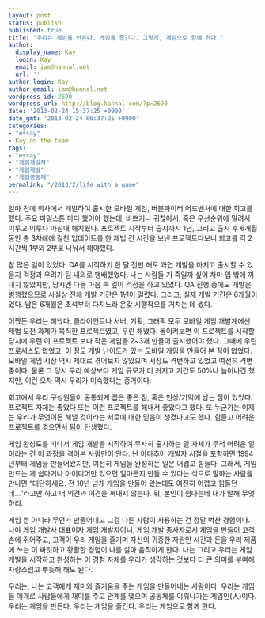```yaml
---
layout: post
status: publish
published: true
title: "우리는 게임을 만든다. 게임을 즐긴다. 그렇게, 게임으로 함께 한다."
author:
  display_name: Kay
  login: Kay
  email: iam@hannal.net
  url: ''
author_login: Kay
author_email: iam@hannal.net
wordpress_id: 2690
wordpress_url: http://blog.hannal.com/?p=2690
date: '2013-02-24 15:37:25 +0900'
date_gmt: '2013-02-24 06:37:25 +0900'
categories:
- "essay"
- Kay on the team
tags:
- "essay"
- "게임개발자"
- "게임개발"
- "게임공동체"
permalink: "/2013/2/life_with_a_game"
---
```

<p>얼마 전에 회사에서 개발하여 출시한 모바일 게임, 버블파이터 어드벤처에 대한 회고를 했다. 주요 마일스톤 마다 했어야 했는데, 바쁘거나 귀찮아서, 혹은 우선순위에 밀려서 미루고 미루다 마침내 해치웠다. 프로젝트 시작부터 출시까지 1년, 그리고 출시 후 6개월 동안 총 3차례에 걸친 업데이트를 한 제법 긴 시간을 보낸 프로젝트다보니 회고를 각 2시간씩 1부와 2부로 나눠서 해야했다.</p>
<p>참 많은 일이 있었다. QA를 시작하기 한 달 전만 해도 과연 개발을 마치고 출시할 수 있을지 걱정과 우려가 팀 내외로 팽배했었다. 나는 사람들 기 죽일까 싶어 차마 입 밖에 꺼내지 않았지만, 당시엔 다들 마음 속 깊이 걱정을 하고 있었다. QA 진행 중에도 개발은 병행했으므로 사실상 전체 개발 기간은 1년이 걸렸다. 그리고, 실제 개발 기간은 6개월이었다. 남은 6개월은 초석부터 다지느라 온갖 시행착오를 거치는 데 썼다.</p>
<p>어쨌든 우리는 해냈다. 클라이언트나 서버, 기획, 그래픽 모두 모바일 게임 개발계에선 제법 도전 과제가 묵직한 프로젝트였고, 우린 해냈다. 돌이켜보면 이 프로젝트를 시작할 당시에 우린 이 프로젝트 보다 작은 게임을 2~3개 만들어 출시했어야 했다. 그때에 우린 프로세스도 없었고, 이 정도 개발 난이도가 있는 모바일 게임을 만들어 본 적이 없었다. 모바일 게임 시장 역시 제대로 겪어보지 않았으며 시장도 격변하고 있었고 여전히 격변 중이다. 물론 그 당시 우리 예상보다 게임 규모가 더 커지고 기간도 50%나 늘어나긴 했지만, 이런 오차 역시 우리가 미숙했다는 증거이다.</p>
<p>회고에서 우리 구성원들이 공통되게 꼽은 좋은 점, 혹은 인상/기억에 남는 점이 있었다. 프로젝트 자체는 좋았다 또는 이런 프로젝트를 해내서 좋았다고 했다. 또 누군가는 이제는 우리가 무엇이든 해낼 것이라는 서로에 대한 믿음이 생겼다고도 했다. 힘들고 어려운 프로젝트를 겪으면서 팀이 탄생했다.</p>
<p>게임 완성도를 떠나서 게임 개발을 시작하여 무사히 출시하는 일 자체가 무척 어려운 일이라는 건 이 과정을 겪어본 사람만이 안다. 난 아마추어 개발자 시절을 포함하면 1994년부터 게임을 만들어왔지만, 여전히 게임을 완성하는 일은 어렵고 힘들다. 그래서, 게임 만드는 게 쉽다거나 아이디어만 있으면 얼마든지 만들 수 있다는 식으로 말하는 사람을 만나면 “대단하세요. 전 10년 넘게 게임을 만들어 왔는데도 여전히 어렵고 힘들던데…”라고만 하고 더 의견과 이견을 꺼내지 않는다. 뭐, 본인이 쉽다는데 내가 말해 무엇하리.</p>
<p>게임 뿐 아니라 무언가 만들어내고 그걸 다른 사람이 사용하는 건 정말 벅찬 경험이다. 나야 게임 개발사 대표이자 게임 개발자이니, 게임 개발 종사자로서 게임을 만들어 고객 손에 쥐어주고, 고객이 우리 게임을 즐기며 자신의 귀중한 자원인 시간과 돈을 우리 제품에 쓰는 이 짜릿하고 황활한 경험이 나를 살아 움직이게 한다. 나는 그리고 우리는 게임 개발을 시작하고 완성하는 이 경험 자체를 우리가 생각하는 것보다 더 큰 의미를 부여해 자랑스럽고 뿌듯해 해도 된다.</p>
<p>우리는, 나는 고객에게 재미와 즐거움을 주는 게임을 만들어내는 사람이다. 우리는 게임을 매개로 사람들에게 재미를 주고 관계를 맺으며 공동체를 이뤄나가는 게임인(人)이다. 우리는 게임을 만든다. 우리는 게임을 즐긴다. 우리는 게임으로 함께 한다.</p>
